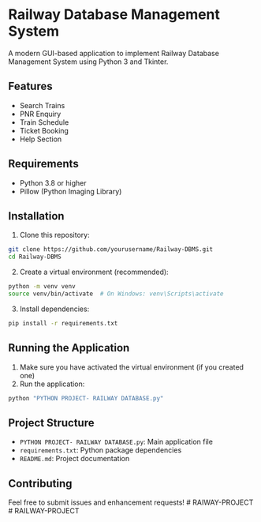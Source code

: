 # Railway Database Management System

A modern GUI-based application to implement Railway Database Management System using Python 3 and Tkinter.

## Features

- Search Trains
- PNR Enquiry
- Train Schedule
- Ticket Booking
- Help Section

## Requirements

- Python 3.8 or higher
- Pillow (Python Imaging Library)

## Installation

1. Clone this repository:
```bash
git clone https://github.com/yourusername/Railway-DBMS.git
cd Railway-DBMS
```

2. Create a virtual environment (recommended):
```bash
python -m venv venv
source venv/bin/activate  # On Windows: venv\Scripts\activate
```

3. Install dependencies:
```bash
pip install -r requirements.txt
```

## Running the Application

1. Make sure you have activated the virtual environment (if you created one)
2. Run the application:
```bash
python "PYTHON PROJECT- RAILWAY DATABASE.py"
```

## Project Structure

- `PYTHON PROJECT- RAILWAY DATABASE.py`: Main application file
- `requirements.txt`: Python package dependencies
- `README.md`: Project documentation

## Contributing

Feel free to submit issues and enhancement requests!
#   R A I W A Y - P R O J E C T  
 #   R A I L W A Y - P R O J E C T  
 